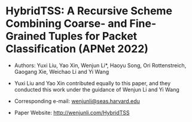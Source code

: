 # HybridTSS: A Recursive Scheme Combining Coarse- and Fine-Grained Tuples for Packet Classification (APNet 2022)
* Authors: Yuxi Liu, Yao Xin, Wenjun Li*, Haoyu Song, Ori Rottenstreich, Gaogang Xie, Weichao Li and Yi Wang

* Yuxi Liu and Yao Xin contributed equally to this paper, and they conducted this work under the guidance of Wenjun Li and Yi Wang 
* Corresponding e-mail: wenjunli@seas.harvard.edu
* Paper Website: http://wenjunli.com/HybridTSS
